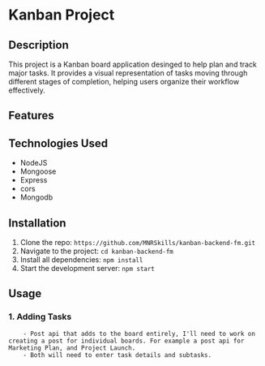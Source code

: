 # Kanban Project

## Description

This project is a Kanban board application desinged to help plan and track major tasks. 
It provides a visual representation of tasks moving through different stages of completion,
helping users organize their workflow effectively.

## Features




## Technologies Used

- NodeJS
- Mongoose
- Express
- cors
- Mongodb

## Installation 

1. Clone the repo: `https://github.com/MNRSkills/kanban-backend-fm.git`
2. Navigate to the project: `cd kanban-backend-fm`
3. Install all dependencies: `npm install`
4. Start the development server: `npm start`

## Usage

### 1. Adding Tasks
        - Post api that adds to the board entirely, I'll need to work on creating a post for individual boards. For example a post api for Marketing Plan, and Project Launch. 
        - Both will need to enter task details and subtasks. 